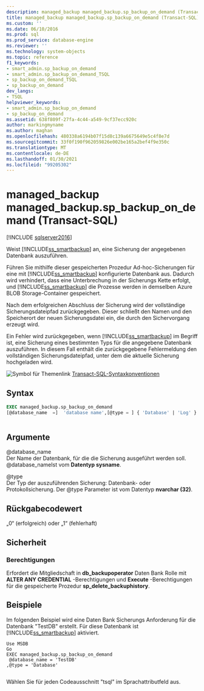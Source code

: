 ```yaml
---
description: managed_backup managed_backup.sp_backup_on_demand (Transact-SQL)
title: managed_backup managed_backup.sp_backup_on_demand (Transact-SQL) | Microsoft-Dokumentation
ms.custom: ''
ms.date: 06/10/2016
ms.prod: sql
ms.prod_service: database-engine
ms.reviewer: ''
ms.technology: system-objects
ms.topic: reference
f1_keywords:
- smart_admin.sp_backup_on_demand
- smart_admin.sp_backup_on_demand_TSQL
- sp_backup_on_demand_TSQL
- sp_backup_on_demand
dev_langs:
- TSQL
helpviewer_keywords:
- smart_admin.sp_backup_on_demand
- sp_backup_on_demand
ms.assetid: 638f809f-27fa-4c44-a549-9cf37ecc920c
author: markingmyname
ms.author: maghan
ms.openlocfilehash: 480338a6194b07f15d8c139a6675649e5c4f8e7d
ms.sourcegitcommit: 33f0f190f962059826e002be165a2bef4f9e350c
ms.translationtype: MT
ms.contentlocale: de-DE
ms.lasthandoff: 01/30/2021
ms.locfileid: "99205302"
---
```

# <a name="managed_backupsp_backup_on_demand-transact-sql"></a>managed_backup managed_backup.sp_backup_on_demand (Transact-SQL)
[!INCLUDE [sqlserver2016](../../includes/applies-to-version/sqlserver2016.md)]

  Weist [!INCLUDE[ss_smartbackup](../../includes/ss-smartbackup-md.md)] an, eine Sicherung der angegebenen Datenbank auszuführen.  
  
 Führen Sie mithilfe dieser gespeicherten Prozedur Ad-hoc-Sicherungen für eine mit [!INCLUDE[ss_smartbackup](../../includes/ss-smartbackup-md.md)] konfigurierte Datenbank aus. Dadurch wird verhindert, dass eine Unterbrechung in der Sicherungs Kette erfolgt, und [!INCLUDE[ss_smartbackup](../../includes/ss-smartbackup-md.md)] die Prozesse werden in demselben Azure BLOB Storage-Container gespeichert.  
  
 Nach dem erfolgreichen Abschluss der Sicherung wird der vollständige Sicherungsdateipfad zurückgegeben. Dieser schließt den Namen und den Speicherort der neuen Sicherungsdatei ein, die durch den Sichervorgang erzeugt wird.  
  
 Ein Fehler wird zurückgegeben, wenn [!INCLUDE[ss_smartbackup](../../includes/ss-smartbackup-md.md)] im Begriff ist, eine Sicherung eines bestimmten Typs für die angegebene Datenbank auszuführen. In diesem Fall enthält die zurückgegebene Fehlermeldung den vollständigen Sicherungsdateipfad, unter dem die aktuelle Sicherung hochgeladen wird.  
   
 ![Symbol für Themenlink](../../database-engine/configure-windows/media/topic-link.gif "Symbol für Themenlink") [Transact-SQL-Syntaxkonventionen](../../t-sql/language-elements/transact-sql-syntax-conventions-transact-sql.md)  
  
## <a name="syntax"></a>Syntax  
  
```sql  
EXEC managed_backup.sp_backup_on_demand   
[@database_name  =]  'database name',[@type = ] { 'Database' | 'Log' }  
  
```  
  
##  <a name="arguments"></a><a name="Arguments"></a>Argumente  
 @database_name  
 Der Name der Datenbank, für die die Sicherung ausgeführt werden soll. @database_nameIst vom **Datentyp sysname**.  
  
 @type  
 Der Typ der auszuführenden Sicherung: Datenbank- oder Protokollsicherung. Der @type Parameter ist vom Datentyp **nvarchar (32)**.  
  
## <a name="return-code-value"></a>Rückgabecodewert  
 „0“ (erfolgreich) oder „1“ (fehlerhaft)  
  
## <a name="security"></a>Sicherheit  
  
### <a name="permissions"></a>Berechtigungen  
 Erfordert die Mitgliedschaft in **db_backupoperator** Daten Bank Rolle mit **ALTER ANY CREDENTIAL** -Berechtigungen und **Execute** -Berechtigungen für die gespeicherte Prozedur **sp_delete_backuphistory**.  
  
## <a name="examples"></a>Beispiele  
 Im folgenden Beispiel wird eine Daten Bank Sicherungs Anforderung für die Datenbank "TestDB" erstellt. Für diese Datenbank ist [!INCLUDE[ss_smartbackup](../../includes/ss-smartbackup-md.md)] aktiviert.  
  
```  
Use MSDB  
Go  
EXEC managed_backup.sp_backup_on_demand  
 @database_name = 'TestDB'  
,@type = 'Database'  
  
```  
  
 Wählen Sie für jeden Codeausschnitt "tsql" im Sprachattributfeld aus.  
  
  
